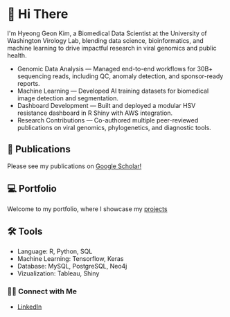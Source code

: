 # 🧬 Hi There

I'm Hyeong Geon Kim, a Biomedical Data Scientist at the University of Washington Virology Lab, blending data science, bioinformatics, and machine learning to drive impactful research in viral genomics and public health.

- Genomic Data Analysis — Managed end-to-end workflows for 30B+ sequencing reads, including QC, anomaly detection, and sponsor-ready reports.
- Machine Learning — Developed AI training datasets for biomedical image detection and segmentation.
- Dashboard Development — Built and deployed a modular HSV resistance dashboard in R Shiny with AWS integration.
- Research Contributions — Co-authored multiple peer-reviewed publications on viral genomics, phylogenetics, and diagnostic tools.

## 📄 Publications 

Please see my publications on [Google Scholar!](https://scholar.google.com/citations?user=lgfEvWgAAAAJ&hl)

## 💻 Portfolio

Welcome to my portfolio, where I showcase my [projects](https://github.com/kim-hyeonggeon/portfolio)

## 🛠️ Tools

- Language: R, Python, SQL
- Machine Learning: Tensorflow, Keras
- Database: MySQL, PostgreSQL, Neo4j
- Vizualization: Tableau, Shiny

### 👋🏻 Connect with Me

- [LinkedIn](www.linkedin.com/in/geonkim)


<!--
**kim-hyeonggeon/kim-hyeonggeon** is a ✨ _special_ ✨ repository because its `README.md` (this file) appears on your GitHub profile.

Here are some ideas to get you started:

- 🔭 I’m currently working on ...
- 🌱 I’m currently learning ...
- 👯 I’m looking to collaborate on ...
- 🤔 I’m looking for help with ...
- 💬 Ask me about ...
- 📫 How to reach me: ...
- 😄 Pronouns: ...
- ⚡ Fun fact: ...
-->
